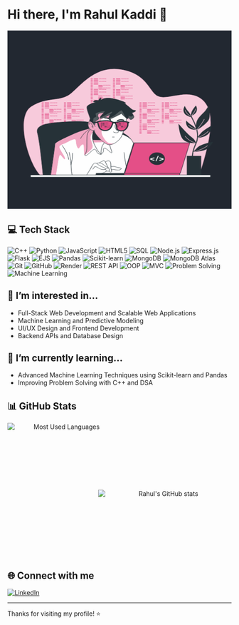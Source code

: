 # Hi there, I'm Rahul Kaddi 👋
<img src="Assets/coolimg.gif" alt="Animated Banner" width="1200" height="400"/>



## 💻 Tech Stack

![C++](https://img.shields.io/badge/C++-00599C?style=for-the-badge&logo=c%2B%2B&logoColor=white)
![Python](https://img.shields.io/badge/Python-3776AB?style=for-the-badge&logo=python&logoColor=white)
![JavaScript](https://img.shields.io/badge/JavaScript-F7DF1E?style=for-the-badge&logo=javascript&logoColor=black)
![HTML5](https://img.shields.io/badge/HTML5-E34F26?style=for-the-badge&logo=html5&logoColor=white)
![SQL](https://img.shields.io/badge/SQL-4479A1?style=for-the-badge&logo=mysql&logoColor=white)
![Node.js](https://img.shields.io/badge/Node.js-339933?style=for-the-badge&logo=nodedotjs&logoColor=white)
![Express.js](https://img.shields.io/badge/Express.js-000000?style=for-the-badge&logo=express&logoColor=white)
![Flask](https://img.shields.io/badge/Flask-000000?style=for-the-badge&logo=flask&logoColor=white)
![EJS](https://img.shields.io/badge/EJS-3178C6?style=for-the-badge&logo=javascript&logoColor=white)
![Pandas](https://img.shields.io/badge/Pandas-150458?style=for-the-badge&logo=pandas&logoColor=white)
![Scikit-learn](https://img.shields.io/badge/Scikit--learn-F7931E?style=for-the-badge&logo=scikit-learn&logoColor=white)
![MongoDB](https://img.shields.io/badge/MongoDB-47A248?style=for-the-badge&logo=mongodb&logoColor=white)
![MongoDB Atlas](https://img.shields.io/badge/MongoDB%20Atlas-00ED64?style=for-the-badge&logo=mongodb&logoColor=white)
![Git](https://img.shields.io/badge/Git-F05032?style=for-the-badge&logo=git&logoColor=white)
![GitHub](https://img.shields.io/badge/GitHub-181717?style=for-the-badge&logo=github&logoColor=white)
![Render](https://img.shields.io/badge/Render-46E3B7?style=for-the-badge&logo=render&logoColor=black)
![REST API](https://img.shields.io/badge/REST--API-005571?style=for-the-badge)
![OOP](https://img.shields.io/badge/OOP-009688?style=for-the-badge)
![MVC](https://img.shields.io/badge/MVC-607D8B?style=for-the-badge)
![Problem Solving](https://img.shields.io/badge/Problem%20Solving-FF9800?style=for-the-badge)
![Machine Learning](https://img.shields.io/badge/Machine%20Learning-069697?style=for-the-badge)


## 🚀 I’m interested in...
- Full-Stack Web Development and Scalable Web Applications  
- Machine Learning and Predictive Modeling  
- UI/UX Design and Frontend Development  
- Backend APIs and Database Design  

## 🌱 I’m currently learning...
- Advanced Machine Learning Techniques using Scikit-learn and Pandas  
- Improving Problem Solving with C++ and DSA  

## 📊 GitHub Stats

<div align="center">
  <img align="left" src="https://github-readme-stats.vercel.app/api/top-langs/?username=rahulkaddi7&layout=compact&theme=radical&hide_title=true&card_width=250" width="250" height="150" alt="Most Used Languages" style="margin-right: 10px;"/>
  <img align="right" src="https://github-readme-stats.vercel.app/api?username=rahulkaddi7&show_icons=true&theme=radical&hide_title=true&card_width=300" width="300" height="150" alt="Rahul's GitHub stats"/>
</div>
<br clear="both"/>

## 🌐 Connect with me

[![LinkedIn](https://img.shields.io/badge/LinkedIn-blue?style=flat&logo=linkedin)](https://www.linkedin.com/in/rahulkaddi/)

---

Thanks for visiting my profile! ⭐️
